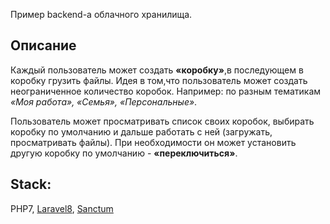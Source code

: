 Пример backend-а облачного хранилища.

## Описание

Каждый пользователь может создать **«коробку»**,в последующем в коробку грузить файлы.
Идея в том,что пользователь может создать неограниченное количество коробок. Например: по разным тематикам *«Моя работа», «Семья», «Персональные»*.

Пользователь может просматривать список своих коробок, выбирать коробку по умолчанию и дальше работать с ней (загружать, просматривать файлы). При необходимости он может установить другую коробку по умолчанию - **«переключиться»**.

## Stack:
PHP7, 
[Laravel8](https://laravel.com/), 
[Sanctum](https://laravel.com/docs/8.x/sanctum#introduction) 
